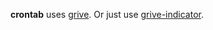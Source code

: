 **crontab** uses [grive](https://aur.archlinux.org/packages/grive/). Or just use [grive-indicator](https://aur.archlinux.org/packages/grive-indicator-git).
